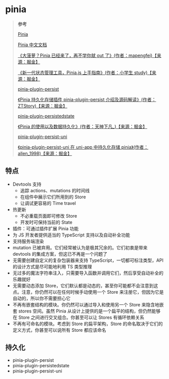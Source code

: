 <!--
 * @Author: yaohebin
 * @Date: 2022-07-21 15:20:36
 * @LastEditTime: 2023-12-08 11:45:43
 * @LastEditors: yaohebin
 * @Description: pinia
-->

# pinia

> **参考**
>
> [Pinia](https://pinia.vuejs.org/)
>
> [Pinia 中文文档](https://pinia.web3doc.top/)
>
> [《大菠萝？Pinia 已经来了，再不学你就 out 了》(作者：mapengfei)【来源：掘金】](https://juejin.cn/post/7078281612013764616)
>
> [《新一代状态管理工具，Pinia.js 上手指南》(作者：小学生 study)【来源：掘金】](https://juejin.cn/post/7049196967770980389)
>
> [pinia-plugin-persist](https://seb-l.github.io/pinia-plugin-persist/)
>
> [《Pinia 持久化存储插件 pinia-plugin-persist 介绍及源码解读》(作者：ZTStory)【来源：掘金】](https://juejin.cn/post/7139002338554937352)
>
> [pinia-plugin-persistedstate](https://prazdevs.github.io/pinia-plugin-persistedstate/)
>
> [《Pinia 的使用以及数据持久化》(作者：天神下凡\_)【来源：掘金】](https://juejin.cn/post/7101657189428756516)
>
> [pinia-plugin-persist-uni](https://allen-1998.github.io/pinia-plugin-persist-uni/)
>
> [《pinia-plugin-persist-uni 在 uni-app 中持久化存储 pinia》(作者：allen_1998)【来源：掘金】](https://juejin.cn/post/7081275565008748552)

## 特点

- Devtools 支持
  - 追踪 actions、mutations 的时间线
  - 在组件中展示它们所用到的 Store
  - 让调试更容易的 Time travel
- 热更新
  - 不必重载页面即可修改 Store
  - 开发时可保持当前的 State
- 插件：可通过插件扩展 Pinia 功能
- 为 JS 开发者提供适当的 TypeScript 支持以及自动补全功能
- 支持服务端渲染
- mutation 已被弃用。它们经常被认为是极其冗余的。它们初衷是带来 devtools 的集成方案，但这已不再是一个问题了
- 无需要创建自定义的复杂包装器来支持 TypeScript，一切都可标注类型，API 的设计方式是尽可能地利用 TS 类型推理
- 无过多的魔法字符串注入，只需要导入函数并调用它们，然后享受自动补全的乐趣就好
- 无需要动态添加 Store，它们默认都是动态的，甚至你可能都不会注意到这点。注意，你仍然可以在任何时候手动使用一个 Store 来注册它，但因为它是自动的，所以你不需要担心它
- 不再有嵌套结构的模块。你仍然可以通过导入和使用另一个 Store 来隐含地嵌套 stores 空间。虽然 Pinia 从设计上提供的是一个扁平的结构，但仍然能够在 Store 之间进行交叉组合。你甚至可以让 Stores 有循环依赖关系
- 不再有可命名的模块。考虑到 Store 的扁平架构，Store 的命名取决于它们的定义方式，你甚至可以说所有 Store 都应该命名

## 持久化

- pinia-plugin-persist
- pinia-plugin-persistedstate
- pinia-plugin-persist-uni
